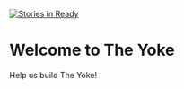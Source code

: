 [![Stories in Ready](https://badge.waffle.io/the-yoke/open-projects.png?label=ready&title=Ready)](https://waffle.io/the-yoke/open-projects)
# Welcome to The Yoke

Help us build The Yoke!
